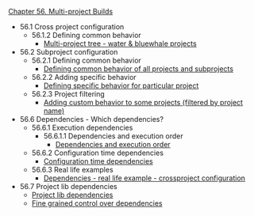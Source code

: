 [Chapter 56. Multi-project Builds](http://www.gradle.org/docs/current/userguide/multi_project_builds.html)

* 56.1 Cross project configuration
  * 56.1.2 Defining common behavior
    * [Multi-project tree - water & bluewhale projects](water)
* 56.2 Subproject configuration
  * 56.2.1 Defining common behavior
    * [Defining common behavior of all projects and subprojects](water)
  * 56.2.2 Adding specific behavior
    * [Defining specific behavior for particular project](water)
  * 56.2.3 Project filtering
    * [Adding custom behavior to some projects (filtered by project name)](water)
* 56.6 Dependencies - Which dependencies?
  * 56.6.1 Execution dependencies
    * 56.6.1.1 Dependencies and execution order
      * [Dependencies and execution order](messages)
  * 56.6.2 Configuration time dependencies
    * [Configuration time dependencies](messages2)
  * 56.6.3 Real life examples
    * [Dependencies - real life example - crossproject configuration](webDist)
* 56.7 Project lib dependencies
  * [Project lib dependencies](java)
  * [Fine grained control over dependencies](java2)

